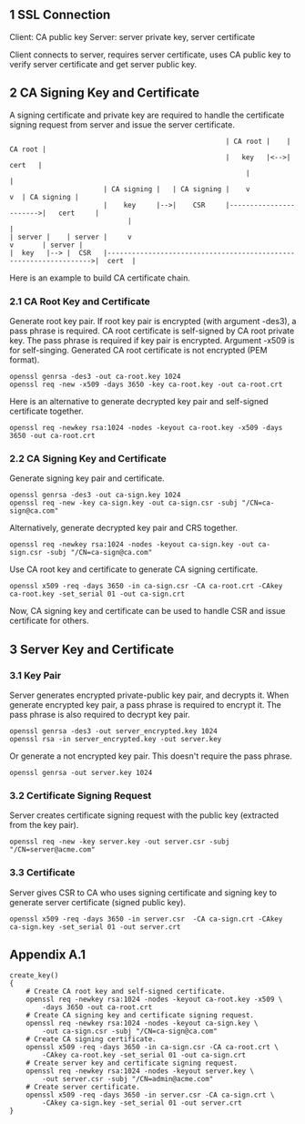 ## 1 SSL Connection
Client: CA public key
Server: server private key, server certificate

Client connects to server, requires server certificate, uses CA public key to verify server certificate and get server public key.

## 2 CA Signing Key and Certificate
A signing certificate and private key are required to handle the certificate signing request from server and issue the server certificate.
```
                                                     | CA root |    | CA root |
                                                     |   key   |<-->|  cert   |
                                                          |                |
                       | CA signing |   | CA signing |    v                v  | CA signing | 
                       |    key     |-->|    CSR     |----------------------->|   cert     |
                             |                                                     |
| server |    | server |     v                                                     v       | server |
|  key   |--> |  CSR   |------------------------------------------------------------------>|  cert  |
```

Here is an example to build CA certificate chain.

### 2.1 CA Root Key and Certificate
Generate root key pair. If root key pair is encrypted (with argument -des3), a pass phrase is required. CA root certificate is self-signed by CA root private key. The pass phrase is required if key pair is encrypted. Argument -x509 is for self-singing. Generated CA root certificate is not encrypted (PEM format).
```
openssl genrsa -des3 -out ca-root.key 1024 
openssl req -new -x509 -days 3650 -key ca-root.key -out ca-root.crt  
```

Here is an alternative to generate decrypted key pair and self-signed certificate together.
```
openssl req -newkey rsa:1024 -nodes -keyout ca-root.key -x509 -days 3650 -out ca-root.crt
```

### 2.2 CA Signing Key and Certificate
Generate signing key pair and certificate.
```
openssl genrsa -des3 -out ca-sign.key 1024 
openssl req -new -key ca-sign.key -out ca-sign.csr -subj "/CN=ca-sign@ca.com" 
```

Alternatively, generate decrypted key pair and CRS together.
```
openssl req -newkey rsa:1024 -nodes -keyout ca-sign.key -out ca-sign.csr -subj "/CN=ca-sign@ca.com"
```

Use CA root key and certificate to generate CA signing certificate.
```
openssl x509 -req -days 3650 -in ca-sign.csr -CA ca-root.crt -CAkey ca-root.key -set_serial 01 -out ca-sign.crt 
```

Now, CA signing key and certificate can be used to handle CSR and issue certificate for others.

## 3 Server Key and Certificate
### 3.1 Key Pair
Server generates encrypted private-public key pair, and decrypts it. When generate encrypted key pair, a pass phrase is required to encrypt it. The pass phrase is also required to decrypt key pair.
```
openssl genrsa -des3 -out server_encrypted.key 1024
openssl rsa -in server_encrypted.key -out server.key
```

Or generate a not encrypted key pair. This doesn't require the pass phrase.
```
openssl genrsa -out server.key 1024
```

### 3.2 Certificate Signing Request
Server creates certificate signing request with the public key (extracted from the key pair).
```
openssl req -new -key server.key -out server.csr -subj "/CN=server@acme.com"
```

### 3.3 Certificate
Server gives CSR to CA who uses signing certificate and signing key to generate server certificate (signed public key).
```
openssl x509 -req -days 3650 -in server.csr  -CA ca-sign.crt -CAkey ca-sign.key -set_serial 01 -out server.crt
```

## Appendix A.1
```
create_key()
{
    # Create CA root key and self-signed certificate.
    openssl req -newkey rsa:1024 -nodes -keyout ca-root.key -x509 \
        -days 3650 -out ca-root.crt
    # Create CA signing key and certificate signing request.
    openssl req -newkey rsa:1024 -nodes -keyout ca-sign.key \
        -out ca-sign.csr -subj "/CN=ca-sign@ca.com"
    # Create CA signing certificate.
    openssl x509 -req -days 3650 -in ca-sign.csr -CA ca-root.crt \
        -CAkey ca-root.key -set_serial 01 -out ca-sign.crt
    # Create server key and certificate signing request.
    openssl req -newkey rsa:1024 -nodes -keyout server.key \
        -out server.csr -subj "/CN=admin@acme.com"
    # Create server certificate.
    openssl x509 -req -days 3650 -in server.csr -CA ca-sign.crt \
        -CAkey ca-sign.key -set_serial 01 -out server.crt
}
```
